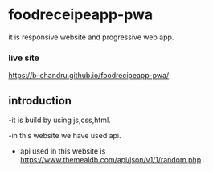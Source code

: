 # foodreceipeapp-pwa

it is responsive website and progressive web app.

### live site
https://b-chandru.github.io/foodrecipeapp-pwa/

## introduction

-it is build by using js,css,html.

-in this website we have used api.

- api used in this website is https://www.themealdb.com/api/json/v1/1/random.php .

